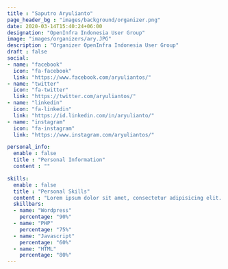 ```yaml
---
title : "Saputro Aryulianto"
page_header_bg : "images/background/organizer.png"
date: 2020-03-14T15:40:24+06:00
designation: "OpenInfra Indonesia User Group"
image: "images/organizers/ary.JPG"
description : "Organizer OpenInfra Indonesia User Group"
draft : false
social:
- name: "facebook"
  icon: "fa-facebook"
  link: "https://www.facebook.com/aryuliantos/"
- name: "twitter"
  icon: "fa-twitter"
  link: "https://twitter.com/aryuliantos/"
- name: "linkedin"
  icon: "fa-linkedin"
  link: "https://id.linkedin.com/in/aryulianto/"
- name: "instagram"
  icon: "fa-instagram"
  link: "https://www.instagram.com/aryuliantos/"

personal_info:
  enable : false
  title : "Personal Information"
  content : ""

skills:
  enable : false
  title : "Personal Skills"
  content : "Lorem ipsum dolor sit amet, consectetur adipisicing elit. Excepturi explicabo suscipit deleniti voluptatum quos nostrum iure doloremque."
  skillbars:
  - name: "Wordpress"
    percentage: "90%"
  - name: "PHP"
    percentage: "75%"
  - name: "Javascript"
    percentage: "60%"
  - name: "HTML"
    percentage: "80%"
---
```

